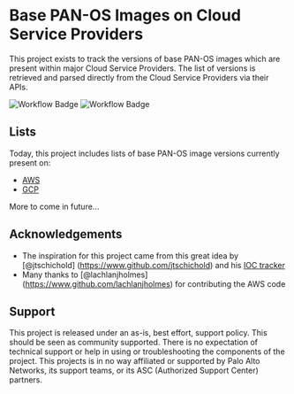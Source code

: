 # Base PAN-OS Images on Cloud Service Providers

This project exists to track the versions of base PAN-OS images which are present within major Cloud Service Providers. The list of versions is retrieved and parsed directly from the Cloud Service Providers via their APIs.

![Workflow Badge](https://github.com/jamesholland-uk/pan-os-csp-versions/actions/workflows/gcp-actions.yml/badge.svg)
![Workflow Badge](https://github.com/jamesholland-uk/pan-os-csp-versions/actions/workflows/aws-actions.yml/badge.svg)

## Lists

Today, this project includes lists of base PAN-OS image versions currently present on:

- [AWS](aws.md)
- [GCP](gcp.md)

More to come in future...

## Acknowledgements

- The inspiration for this project came from this great idea by [@jtschichold] (https://www.github.com/jtschichold) and his [IOC tracker](https://github.com/jtschichold/panwdbl-actions)
- Many thanks to [@lachlanjholmes] (https://www.github.com/lachlanjholmes) for contributing the AWS code

## Support

This project is released under an as-is, best effort, support policy. This should be seen as community supported. There is no expectation of technical support or help in using or troubleshooting the components of the project. This projects is in no way affiliated or supported by Palo Alto Networks, its support teams, or its ASC (Authorized Support Center) partners.
